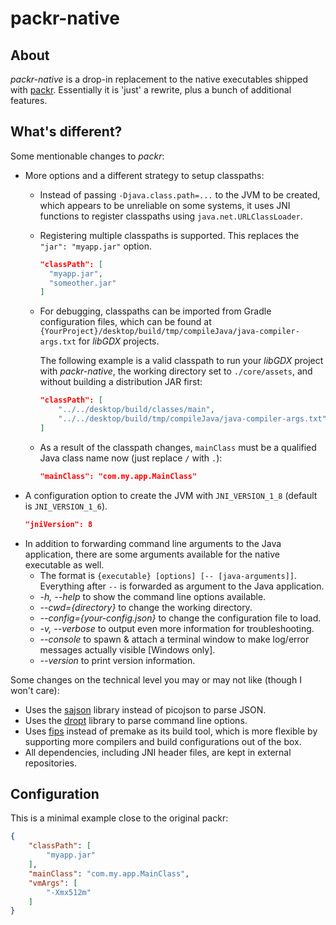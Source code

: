 # packr-native

## About

*packr-native* is a drop-in replacement to the native executables shipped with [packr][packr]. Essentially it is 'just' a rewrite, plus a bunch of additional features.

## What's different?

Some mentionable changes to *packr*:

- More options and a different strategy to setup classpaths:
  - Instead of passing ```-Djava.class.path=...``` to the JVM to be created, which appears to be unreliable on some systems, it uses JNI functions to register classpaths using ```java.net.URLClassLoader```.
  - Registering multiple classpaths is supported. This replaces the ```"jar": "myapp.jar"``` option.
    ```json
    "classPath": [
      "myapp.jar",
      "someother.jar"
    ]
    ```
  - For debugging, classpaths can be imported from Gradle configuration files, which can be found at ```{YourProject}/desktop/build/tmp/compileJava/java-compiler-args.txt``` for *libGDX* projects.

    The following example is a valid classpath to run your *libGDX* project with *packr-native*, the working directory set to ```./core/assets```, and without building a distribution JAR first:
    ```json
    "classPath": [
        "../../desktop/build/classes/main",
        "../../desktop/build/tmp/compileJava/java-compiler-args.txt"
    ]
    ```
  - As a result of the classpath changes, ```mainClass``` must be a qualified Java class name now (just replace ```/``` with ```.```):
    ```json
    "mainClass": "com.my.app.MainClass"
    ```
- A configuration option to create the JVM with ```JNI_VERSION_1_8``` (default is ```JNI_VERSION_1_6```).
    ```json
    "jniVersion": 8
    ```
- In addition to forwarding command line arguments to the Java application, there are some arguments available for the native executable as well.
  - The format is ```{executable} [options] [-- [java-arguments]]```. Everything after ```--``` is forwarded as argument to the Java application.
  - *-h, --help* to show the command line options available.
  - *--cwd={directory}* to change the working directory.
  - *--config={your-config.json}* to change the configuration file to load.
  - *-v, --verbose* to output even more information for troubleshooting.
  - *--console* to spawn & attach a terminal window to make log/error messages actually visible [Windows only].
  - *--version* to print version information.

Some changes on the technical level you may or may not like (though I won't care):

- Uses the [sajson][sajson] library instead of picojson to parse JSON.
- Uses the [dropt][dropt] library to parse command line options.
- Uses [fips][fips] instead of premake as its build tool, which is more flexible by supporting more compilers and build configurations out of the box.
- All dependencies, including JNI header files, are kept in external repositories.

## Configuration

This is a minimal example close to the original packr:
```json
{
    "classPath": [
        "myapp.jar"
    ],
    "mainClass": "com.my.app.MainClass",
    "vmArgs": [
        "-Xmx512m"
    ]
}
```

[dropt]: https://github.com/code-disaster/dropt
[fips]: http://floooh.github.io/fips/index.html
[packr]: https://github.com/libgdx/packr
[sajson]: https://github.com/chadaustin/sajson
